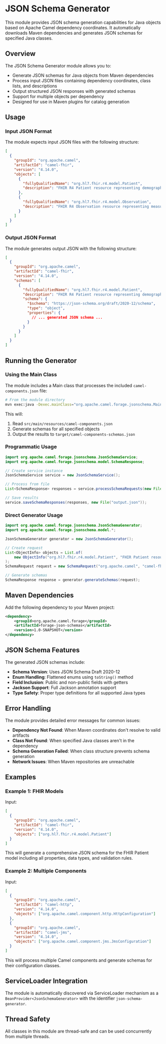 # JSON Schema Generator

This module provides JSON schema generation capabilities for Java objects based on Apache Camel dependency coordinates. It automatically downloads Maven dependencies and generates JSON schemas for specified Java classes.

## Overview

The JSON Schema Generator module allows you to:

- Generate JSON schemas for Java objects from Maven dependencies
- Process input JSON files containing dependency coordinates, class lists, and descriptions
- Output structured JSON responses with generated schemas
- Support for multiple objects per dependency
- Designed for use in Maven plugins for catalog generation

## Usage

### Input JSON Format

The module expects input JSON files with the following structure:

```json
[
  {
    "groupId": "org.apache.camel",
    "artifactId": "camel-fhir",
    "version": "4.14.0",
    "objects": [
      {
        "fullyQualifiedName": "org.hl7.fhir.r4.model.Patient",
        "description": "FHIR R4 Patient resource representing demographic and administrative information"
      },
      {
        "fullyQualifiedName": "org.hl7.fhir.r4.model.Observation",
        "description": "FHIR R4 Observation resource representing measurements and simple assertions"
      }
    ]
  }
]
```

### Output JSON Format

The module generates output JSON with the following structure:

```json
[
  {
    "groupId": "org.apache.camel",
    "artifactId": "camel-fhir",
    "version": "4.14.0",
    "schemas": [
      {
        "fullyQualifiedName": "org.hl7.fhir.r4.model.Patient",
        "description": "FHIR R4 Patient resource representing demographic and administrative information",
        "schema": {
          "$schema": "https://json-schema.org/draft/2020-12/schema",
          "type": "object",
          "properties": {
            // ... generated JSON schema ...
          }
        }
      }
    ]
  }
]
```

## Running the Generator

### Using the Main Class

The module includes a Main class that processes the included `camel-components.json` file:

```bash
# From the module directory
mvn exec:java -Dexec.mainClass="org.apache.camel.forage.jsonschema.Main"
```

This will:
1. Read `src/main/resources/camel-components.json`
2. Generate schemas for all specified objects
3. Output the results to `target/camel-components-schemas.json`

### Programmatic Usage

```java
import org.apache.camel.forage.jsonschema.JsonSchemaService;
import org.apache.camel.forage.jsonschema.model.SchemaResponse;

// Create service instance
JsonSchemaService service = new JsonSchemaService();

// Process from file
List<SchemaResponse> responses = service.processSchemaRequests(new File("input.json"));

// Save results
service.saveSchemaResponses(responses, new File("output.json"));
```

### Direct Generator Usage

```java
import org.apache.camel.forage.jsonschema.JsonSchemaGenerator;
import org.apache.camel.forage.jsonschema.model.*;

JsonSchemaGenerator generator = new JsonSchemaGenerator();

// Create request
List<ObjectInfo> objects = List.of(
    new ObjectInfo("org.hl7.fhir.r4.model.Patient", "FHIR Patient resource")
);
SchemaRequest request = new SchemaRequest("org.apache.camel", "camel-fhir", "4.14.0", objects);

// Generate schemas
SchemaResponse response = generator.generateSchemas(request);
```

## Maven Dependencies

Add the following dependency to your Maven project:

```xml
<dependency>
    <groupId>org.apache.camel.forage</groupId>
    <artifactId>forage-json-schemas</artifactId>
    <version>1.0-SNAPSHOT</version>
</dependency>
```

## JSON Schema Features

The generated JSON schemas include:

- **Schema Version**: Uses JSON Schema Draft 2020-12
- **Enum Handling**: Flattened enums using `toString()` method
- **Field Inclusion**: Public and non-public fields with getters
- **Jackson Support**: Full Jackson annotation support
- **Type Safety**: Proper type definitions for all supported Java types

## Error Handling

The module provides detailed error messages for common issues:

- **Dependency Not Found**: When Maven coordinates don't resolve to valid artifacts
- **Class Not Found**: When specified Java classes aren't in the dependency
- **Schema Generation Failed**: When class structure prevents schema generation
- **Network Issues**: When Maven repositories are unreachable

## Examples

### Example 1: FHIR Models

Input:
```json
[
  {
    "groupId": "org.apache.camel",
    "artifactId": "camel-fhir",
    "version": "4.14.0",
    "objects": ["org.hl7.fhir.r4.model.Patient"]
  }
]
```

This will generate a comprehensive JSON schema for the FHIR Patient model including all properties, data types, and validation rules.

### Example 2: Multiple Components

Input:
```json
[
  {
    "groupId": "org.apache.camel",
    "artifactId": "camel-http",
    "version": "4.14.0",
    "objects": ["org.apache.camel.component.http.HttpConfiguration"]
  },
  {
    "groupId": "org.apache.camel",
    "artifactId": "camel-jms",
    "version": "4.14.0",
    "objects": ["org.apache.camel.component.jms.JmsConfiguration"]
  }
]
```

This will process multiple Camel components and generate schemas for their configuration classes.

## ServiceLoader Integration

The module is automatically discovered via ServiceLoader mechanism as a `BeanProvider<JsonSchemaGenerator>` with the identifier `json-schema-generator`.

## Thread Safety

All classes in this module are thread-safe and can be used concurrently from multiple threads.